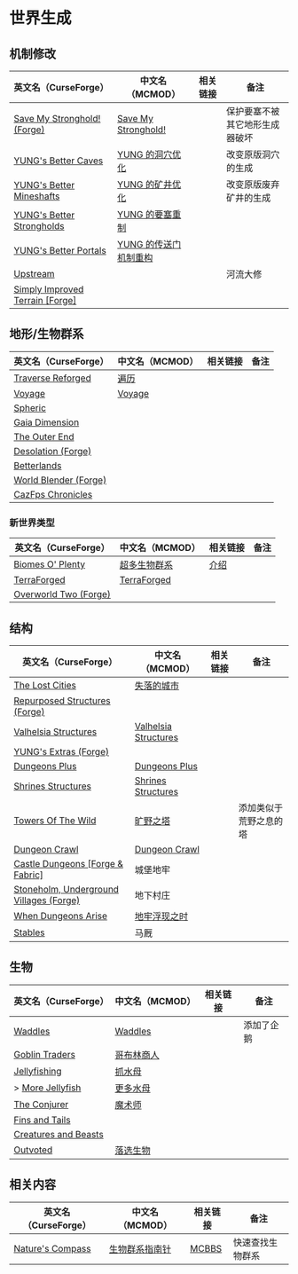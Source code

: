 # 世界生成

## 机制修改

| 英文名（CurseForge）                                                                                    | 中文名（MCMOD）                                               | 相关链接 | 备注                           |
| ------------------------------------------------------------------------------------------------------- | ------------------------------------------------------------- | -------- | ------------------------------ |
| [Save My Stronghold! (Forge)](https://www.curseforge.com/minecraft/mc-mods/save-my-stronghold)          | [Save My Stronghold!](https://www.mcmod.cn/class/3459.html)   |          | 保护要塞不被其它地形生成器破坏 |
| [YUNG's Better Caves](https://www.curseforge.com/minecraft/mc-mods/yungs-better-caves)                  | [YUNG 的洞穴优化](https://www.mcmod.cn/class/1981.html)       |          | 改变原版洞穴的生成             |
| [YUNG's Better Mineshafts](https://www.curseforge.com/minecraft/mc-mods/yungs-better-mineshafts-forge)  | [YUNG 的矿井优化](https://www.mcmod.cn/class/2788.html)       |          | 改变原版废弃矿井的生成         |
| [YUNG's Better Strongholds](https://www.curseforge.com/minecraft/mc-mods/yungs-better-strongholds)      | [YUNG 的要塞重制](https://www.mcmod.cn/class/3787.html)       |          |                                |
| [YUNG's Better Portals](https://www.curseforge.com/minecraft/mc-mods/yungs-better-portals)              | [YUNG 的传送门机制重构](https://www.mcmod.cn/class/3613.html) |          |                                |
| [Upstream](https://www.curseforge.com/minecraft/mc-mods/upstream)                                       |                                                               |          | 河流大修                       |
| [Simply Improved Terrain [Forge]](https://www.curseforge.com/minecraft/mc-mods/simply-improved-terrain) |                                                               |          |                                |

## 地形/生物群系

| 英文名（CurseForge）                                                                | 中文名（MCMOD）                                | 相关链接 | 备注 |
| ----------------------------------------------------------------------------------- | ---------------------------------------------- | -------- | ---- |
| [Traverse Reforged](https://www.curseforge.com/minecraft/mc-mods/traverse-reforged) | [遍历](https://www.mcmod.cn/class/1416.html)   |          |      |
| [Voyage](https://www.curseforge.com/minecraft/mc-mods/voyage)                       | [Voyage](https://www.mcmod.cn/class/2420.html) |          |      |
| [Spheric](https://www.curseforge.com/minecraft/mc-mods/spheric)                     |                                                |          |      |
| [Gaia Dimension](https://www.curseforge.com/minecraft/mc-mods/gaia-dimension)       |                                                |          |      |
| [The Outer End](https://www.curseforge.com/minecraft/mc-mods/the-outer-end)         |                                                |          |      |
| [Desolation (Forge)](https://www.curseforge.com/minecraft/mc-mods/desolation-forge) |                                                |          |      |
| [Betterlands](https://www.curseforge.com/minecraft/mc-mods/betterlands)             |                                                |          |      |
| [World Blender (Forge)](https://www.curseforge.com/minecraft/mc-mods/worldblender)  |                                                |          |      |
| [CazFps Chronicles](https://www.curseforge.com/minecraft/mc-mods/cazfps-chronicles) |                                                |          |      |

### 新世界类型

| 英文名（CurseForge）                                                                      | 中文名（MCMOD）                                     | 相关链接                                             | 备注 |
| ----------------------------------------------------------------------------------------- | --------------------------------------------------- | ---------------------------------------------------- | ---- |
| [Biomes O' Plenty](https://www.curseforge.com/minecraft/mc-mods/biomes-o-plenty)          | [超多生物群系](https://www.mcmod.cn/class/108.html) | [介绍](https://www.mcbbs.net/thread-814732-1-1.html) |      |
| [TerraForged](https://www.curseforge.com/minecraft/mc-mods/terraforged)                   | [TerraForged](https://www.mcmod.cn/class/2555.html) |                                                      |      |
| [Overworld Two (Forge)](https://www.curseforge.com/minecraft/mc-mods/overworld-two-forge) |                                                     |                                                      |      |

## 结构

| 英文名（CurseForge）                                                                                    | 中文名（MCMOD）                                              | 相关链接 | 备注                   |
| ------------------------------------------------------------------------------------------------------- | ------------------------------------------------------------ | -------- | ---------------------- |
| [The Lost Cities](https://www.curseforge.com/minecraft/mc-mods/the-lost-cities)                         | [失落的城市](https://www.mcmod.cn/class/1295.html)           |          |                        |
| [Repurposed Structures (Forge)](https://www.curseforge.com/minecraft/mc-mods/repurposed-structures)     |                                                              |          |                        |
| [Valhelsia Structures](https://www.curseforge.com/minecraft/mc-mods/valhelsia-structures)               | [Valhelsia Structures](https://www.mcmod.cn/class/2768.html) |          |                        |
| [YUNG's Extras (Forge)](https://www.curseforge.com/minecraft/mc-mods/yungs-extras)                      |                                                              |          |                        |
| [Dungeons Plus](https://www.curseforge.com/minecraft/mc-mods/dungeons-plus)                             | [Dungeons Plus](https://www.mcmod.cn/class/3446.html)        |          |                        |
| [Shrines Structures](https://www.curseforge.com/minecraft/mc-mods/shrines-structures)                   | [Shrines Structures](https://www.mcmod.cn/class/4015.html)   |          |                        |
| [Towers Of The Wild](https://www.curseforge.com/minecraft/mc-mods/towers-of-the-wild)                   | [旷野之塔](https://www.mcmod.cn/class/2892.html)             |          | 添加类似于荒野之息的塔 |
| [Dungeon Crawl](https://www.curseforge.com/minecraft/mc-mods/dungeon-crawl)                             | [Dungeon Crawl](https://www.mcmod.cn/class/3105.html)        |          |                        |
| [Castle Dungeons [Forge & Fabric]](https://www.curseforge.com/minecraft/mc-mods/castle-dungeons)        | 城堡地牢                                                     |          |                        |
| [Stoneholm, Underground Villages (Forge)](https://www.curseforge.com/minecraft/mc-mods/stoneholm-forge) | 地下村庄                                                     |          |                        |
| [When Dungeons Arise](https://www.curseforge.com/minecraft/mc-mods/when-dungeons-arise)                 | [地牢浮现之时](https://www.mcmod.cn/class/3607.html)         |          |                        |
| [Stables](https://www.curseforge.com/minecraft/mc-mods/stables)                                         | 马厩                                                         |          |                        |

## 生物

| 英文名（CurseForge）                                                                      | 中文名（MCMOD）                                    | 相关链接 | 备注       |
| ----------------------------------------------------------------------------------------- | -------------------------------------------------- | -------- | ---------- |
| [Waddles](https://www.curseforge.com/minecraft/mc-mods/waddles)                           | [Waddles](https://www.mcmod.cn/class/1641.html)    |          | 添加了企鹅 |
| [Goblin Traders](https://www.curseforge.com/minecraft/mc-mods/goblin-traders)             | [哥布林商人](https://www.mcmod.cn/class/2353.html) |          |            |
| [Jellyfishing](https://www.curseforge.com/minecraft/mc-mods/jellyfishing)                 | [抓水母](https://www.mcmod.cn/class/3653.html)     |          |            |
| > [More Jellyfish](https://www.curseforge.com/minecraft/mc-mods/more-jellyfish)           | [更多水母](https://www.mcmod.cn/class/3673.html)   |          |            |
| [The Conjurer](https://www.curseforge.com/minecraft/mc-mods/the-conjurer)                 | [魔术师](https://www.mcmod.cn/class/3034.html)     |          |            |
| [Fins and Tails](https://www.curseforge.com/minecraft/mc-mods/fins-and-tails)             |                                                    |          |            |
| [Creatures and Beasts](https://www.curseforge.com/minecraft/mc-mods/creatures-and-beasts) |                                                    |          |            |
| [Outvoted](https://www.curseforge.com/minecraft/mc-mods/outvoted)                         | [落选生物](https://www.mcmod.cn/class/3223.html)   |          |            |

## 相关内容

| 英文名（CurseForge）                                                             | 中文名（MCMOD）                                       | 相关链接                                              | 备注             |
| -------------------------------------------------------------------------------- | ----------------------------------------------------- | ----------------------------------------------------- | ---------------- |
| [Nature's Compass](https://www.curseforge.com/minecraft/mc-mods/natures-compass) | [生物群系指南针](https://www.mcmod.cn/class/754.html) | [MCBBS](https://www.mcbbs.net/thread-977694-1-1.html) | 快速查找生物群系 |
